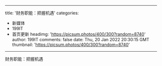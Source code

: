 
---
title: '财务职能：把握机遇'
categories: 
 - 新媒体
 - 199IT
 - 首页更新
headimg: 'https://picsum.photos/400/300?random=8740'
author: 199IT
comments: false
date: Thu, 20 Jan 2022 20:30:15 GMT
thumbnail: 'https://picsum.photos/400/300?random=8740'
---

<div>   
财务职能：把握机遇  
</div>
            
